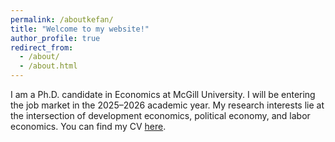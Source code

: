 ```yaml
---
permalink: /aboutkefan/
title: "Welcome to my website!"
author_profile: true
redirect_from: 
  - /about/
  - /about.html
---
```


I am a Ph.D. candidate in Economics at McGill University. I will be entering the job market in the 2025–2026 academic year. My research interests lie at the intersection of development economics, political economy, and labor economics. 
You can find my CV [here](/cv/).
